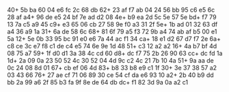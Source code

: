 40+
5b  ba
60
04	e6	fc
2c
68	db
62+
23	af	f7	ab
04
24	56
bb
95	c6	e5
6c
28	af
a4+
96	de	e5	24	bf
7e
ad	d2
08
4e+	b9	ea
2d
5c  5e
57
5e	bd+	f7	79
13
7a  c5
a9
45	c9+	e3
65
06	cb
27
58	9e	f0	a3	31	2f
5e+
1b  ad
01
32	63	df
a4
36	a9
1a
31+	6a	de	58
6c
68+ 81
6f
79	a5	f3
72
9b	a4
74
ab	af	b5	00	e1
5a
12+ 5e
0b
33	95	bc
91
e0  e6
7a
44	ac	f1	34
ca+
18  e1
d2
67	d7	f7
2e
6a+ c8
ce
3c	e7  f8	c1	de	c4	e5
74
6e  9e
1d
48	51+	c3
12
a2	a2
16+
4a  b7	bf	4d
08
75  a7
59+
1f	d0	d1
3a
38	4c
cd
60	d8+	dc	f7	75
2b
26  90
63
cc+	dc	fd
1a
1d+ 2a
09
0a	23	50	52
4c
30	52
04
4d	9c	c2
4c
21	7b
10
4a	51+	9a	aa	de	0c
24
08  8d
01
67+	cb	ef
06
4d  83+
b8
33	b8	e9	c1
1f
30+ 3e
37
38	57	a2
03
43  66
76+
27	ae  cf	71	06
89
30	ce
54
cf	da	e6
93
10	a2+
2b
40	b9	dd	bb
2a
99  a6
2f
85	b3	fa
9f
8e	de
64
db	dc+	f1  82	3d	9a	0a	a2
c1
